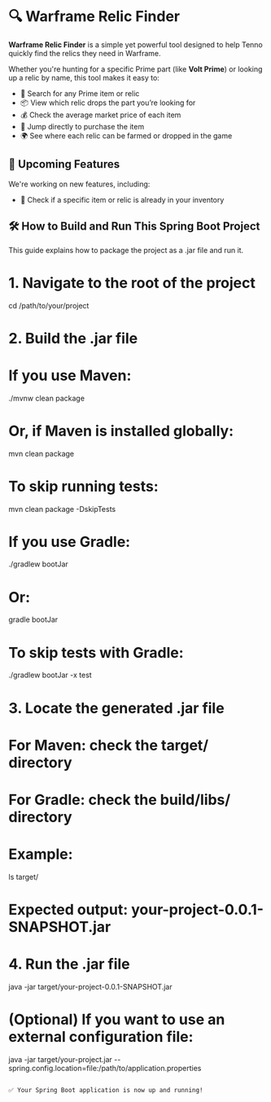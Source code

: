 # 🔍 Warframe Relic Finder

**Warframe Relic Finder** is a simple yet powerful tool designed to help Tenno quickly find the relics they need in Warframe.

Whether you're hunting for a specific Prime part (like **Volt Prime**) or looking up a relic by name, this tool makes it easy to:

- 🔎 Search for any Prime item or relic  
- 📦 View which relic drops the part you’re looking for  
- 💰 Check the average market price of each item  
- 🛒 Jump directly to purchase the item  
- 🌍 See where each relic can be farmed or dropped in the game

## 🔧 Upcoming Features

We're working on new features, including:

- 🧾 Check if a specific item or relic is already in your inventory  
 


## 🛠️ How to Build and Run This Spring Boot Project

This guide explains how to package the project as a .jar file and run it.

# 1. Navigate to the root of the project
cd /path/to/your/project

# 2. Build the .jar file
# If you use Maven:
./mvnw clean package
# Or, if Maven is installed globally:
mvn clean package

# To skip running tests:
mvn clean package -DskipTests

# If you use Gradle:
./gradlew bootJar
# Or:
gradle bootJar

# To skip tests with Gradle:
./gradlew bootJar -x test

# 3. Locate the generated .jar file
# For Maven: check the target/ directory
# For Gradle: check the build/libs/ directory

# Example:
ls target/
# Expected output: your-project-0.0.1-SNAPSHOT.jar

# 4. Run the .jar file
java -jar target/your-project-0.0.1-SNAPSHOT.jar

# (Optional) If you want to use an external configuration file:
java -jar target/your-project.jar --spring.config.location=file:/path/to/application.properties
```

✅ Your Spring Boot application is now up and running!
